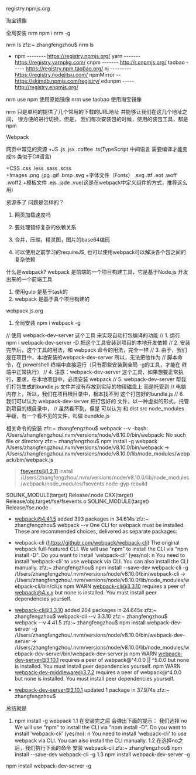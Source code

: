 registry.npmjs.org

淘宝镜像

全局安装 nrm 
npm i nrm -g

nrm ls
zfz:~ zhangfengzhou$ nrm ls

* npm -------- https://registry.npmjs.org/
  yarn ------- https://registry.yarnpkg.com/
  cnpm ------- http://r.cnpmjs.org/
  taobao ----- https://registry.npm.taobao.org/
  nj --------- https://registry.nodejitsu.com/
  npmMirror -- https://skimdb.npmjs.com/registry/
  edunpm ----- http://registry.enpmjs.org/

nrm use npm 使用原始镜像
nrm use taobao 使用淘宝镜像

nrm 只是单纯的提供了几个常用的下载的URL地址 并能够让我们在这几个地址之间，
很方便的进行切换，但是， 我们每次安装包的时候，使用的装包工具，都是 npm

Webpack

网页中常见的资源
+JS 
  .js .jsx .coffee .ts(TypeScript 中间语言 需要编译才能变成ts 类似于C#语言)
   
+CSS
   .css .less .sass .scss   
+Images
   .png .jpg .gif .bmp .svg 
+字体文件（Fonts）
   .svg .ttf .eot .woff .woff2
+模板文件
   .ejs .jade  .vue(这是在webpack中定义组件的方式，推荐这么用)
   
资源多了 问题是怎样的？
1. 网页加载速度吗
2. 要处理错综复杂的依赖关系

1. 合并，压缩，精灵图，图片的base64编码
2. 可以使用之前学习的requireJS, 也可以使用webpack可以解决各个包之间的复杂依赖

什么是webpack?
webpack 是前端的一个项目构建工具，它是基于Node.js 开发出来的一个前端工具

1. 使用gulp 是基于task的
2. webpack 是基于真个项目构建的

webpack.js.org

1. 全局安装
npm i webpack -g

// 使用 webpack-dev-server 这个工具 来实现自动打包编译的功能
// 1. 运行 npm i webpack-dev-server -D 把这个工具安装到项目的本地开发依赖
// 2. 安装完毕后，这个工具的用法，和 webpack 命令的用法，完全一样
// 3. 由于，我们是在项目中，本地安装的webpack-dev-server 所以，无法把他作为
// 脚本命令，在 powershell 终端中直接运行（只有那些安装到全局 -g的工具，才能在 终端中正常执行）
// 4. 注意：webpack-dev-server 这个工具，如果想要正常执行，要求，在本地项目中，必须安装 webpack
// 5. webpack-dev-server 帮我们打包生成的bundle.js 文件并没有存放到实际的物理磁盘上 而是托管到
// 电脑内存上，所以，我们在项目根目录中，根本找不到 这个打包好的bundle.js
// 6. 我们可以认为 webpack-dev-server 把打包好的 文件，以一种虚拟的形式，托管到项目的根目录中，
// 虽然看不到，但是 可以认为 和 dist src node_modules 平级，有一个看不见的文件，叫做 bundlde.js

相关命令的安装
zfz:~ zhangfengzhou$ webpack --v
-bash: /Users/zhangfengzhou/.nvm/versions/node/v8.10.0/bin/webpack: No such file or directory
zfz:~ zhangfengzhou$ npm install -g webpack
/Users/zhangfengzhou/.nvm/versions/node/v8.10.0/bin/webpack -> /Users/zhangfengzhou/.nvm/versions/node/v8.10.0/lib/node_modules/webpack/bin/webpack.js

> fsevents@1.2.11 install /Users/zhangfengzhou/.nvm/versions/node/v8.10.0/lib/node_modules/webpack/node_modules/fsevents
> node-gyp rebuild

  SOLINK_MODULE(target) Release/.node
  CXX(target) Release/obj.target/fse/fsevents.o
  SOLINK_MODULE(target) Release/fse.node
+ webpack@4.41.5
added 393 packages in 34.614s
zfz:~ zhangfengzhou$ webpack --v
One CLI for webpack must be installed. These are recommended choices, delivered as separate packages:
 - webpack-cli (https://github.com/webpack/webpack-cli)
   The original webpack full-featured CLI.
We will use "npm" to install the CLI via "npm install -D".
Do you want to install 'webpack-cli' (yes/no): n
You need to install 'webpack-cli' to use webpack via CLI.
You can also install the CLI manually.
zfz:~ zhangfengzhou$ npm install --save-dev webpack-cli -g
/Users/zhangfengzhou/.nvm/versions/node/v8.10.0/bin/webpack-cli -> /Users/zhangfengzhou/.nvm/versions/node/v8.10.0/lib/node_modules/webpack-cli/bin/cli.js
npm WARN webpack-cli@3.3.10 requires a peer of webpack@4.x.x but none is installed. You must install peer dependencies yourself.

+ webpack-cli@3.3.10
added 204 packages in 24.645s
zfz:~ zhangfengzhou$ webpack-cli --v
3.3.10
zfz:~ zhangfengzhou$ webpack --v
4.41.5
zfz:~ zhangfengzhou$ npm install webpack-dev-server -g
/Users/zhangfengzhou/.nvm/versions/node/v8.10.0/bin/webpack-dev-server -> /Users/zhangfengzhou/.nvm/versions/node/v8.10.0/lib/node_modules/webpack-dev-server/bin/webpack-dev-server.js
npm WARN webpack-dev-server@3.10.1 requires a peer of webpack@^4.0.0 || ^5.0.0 but none is installed. You must install peer dependencies yourself.
npm WARN webpack-dev-middleware@3.7.2 requires a peer of webpack@^4.0.0 but none is installed. You must install peer dependencies yourself.

+ webpack-dev-server@3.10.1
updated 1 package in 37.974s
zfz:~ zhangfengzhou$ 


总结就是 
1. npm install -g webpack 
1.1 在安装完之后 会弹出下面的提示： 我们选择 no
We will use "npm" to install the CLI via "npm install -D".
Do you want to install 'webpack-cli' (yes/no): n
You need to install 'webpack-cli' to use webpack via CLI.
You can also install the CLI manually.
1.2 在选择no之后，我们执行下面的命令 安装 webpack-cli
zfz:~ zhangfengzhou$ npm install --save-dev webpack-cli -g
1.3 npm install webpack-dev-server -g

npm install webpack-dev-server -g
